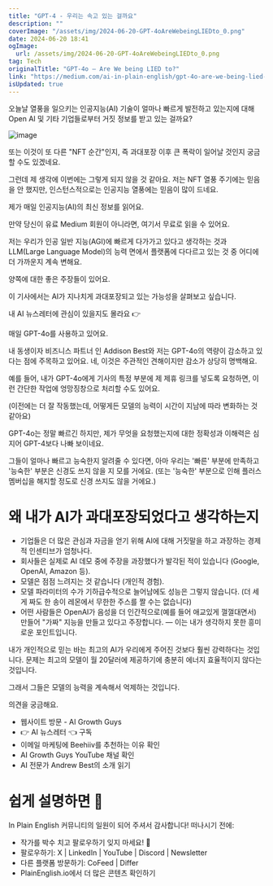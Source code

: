 ```yaml
---
title: "GPT-4 - 우리는 속고 있는 걸까요"
description: ""
coverImage: "/assets/img/2024-06-20-GPT-4oAreWebeingLIEDto_0.png"
date: 2024-06-20 18:41
ogImage:
  url: /assets/img/2024-06-20-GPT-4oAreWebeingLIEDto_0.png
tag: Tech
originalTitle: "GPT-4o — Are We being LIED to?"
link: "https://medium.com/ai-in-plain-english/gpt-4o-are-we-being-lied-to-878a19867d9f"
isUpdated: true
---
```


오늘날 열풍을 일으키는 인공지능(AI) 기술이 얼마나 빠르게 발전하고 있는지에 대해 Open AI 및 기타 기업들로부터 거짓 정보를 받고 있는 걸까요?

![image](/assets/img/2024-06-20-GPT-4oAreWebeingLIEDto_0.png)

또는 이것이 또 다른 "NFT 순간"인지, 즉 과대포장 이후 큰 폭락이 일어날 것인지 궁금할 수도 있겠네요.

그런데 제 생각에 이번에는 그렇게 되지 않을 것 같아요. 저는 NFT 열풍 주기에는 믿음을 안 했지만, 인스턴스적으로는 인공지능 열풍에는 믿음이 많이 드네요.

<!-- cozy-coder - 수평 -->

<ins class="adsbygoogle"
     style="display:block"
     data-ad-client="ca-pub-4877378276818686"
     data-ad-slot="1107185301"
     data-ad-format="auto"
     data-full-width-responsive="true"></ins>

<script>
     (adsbygoogle = window.adsbygoogle || []).push({});
</script>

제가 매일 인공지능(AI)의 최신 정보를 읽어요.

만약 당신이 유료 Medium 회원이 아니라면, 여기서 무료로 읽을 수 있어요.

저는 우리가 인공 일반 지능(AGI)에 빠르게 다가가고 있다고 생각하는 것과 LLM(Large Language Model)의 능력 면에서 플랫폼에 다다르고 있는 것 중 어디에 더 가까운지 계속 변해요.

양쪽에 대한 좋은 주장들이 있어요.

<!-- cozy-coder - 수평 -->

<ins class="adsbygoogle"
     style="display:block"
     data-ad-client="ca-pub-4877378276818686"
     data-ad-slot="1107185301"
     data-ad-format="auto"
     data-full-width-responsive="true"></ins>

<script>
     (adsbygoogle = window.adsbygoogle || []).push({});
</script>

이 기사에서는 AI가 지나치게 과대포장되고 있는 가능성을 살펴보고 싶습니다.

내 AI 뉴스레터에 관심이 있을지도 몰라요 👉

매일 GPT-4o를 사용하고 있어요.

내 동생이자 비즈니스 파트너 인 Addison Best와 저는 GPT-4o의 역량이 감소하고 있다는 점에 주목하고 있어요. 네, 이것은 주관적인 견해이지만 감소가 상당히 명백해요.

<!-- cozy-coder - 수평 -->

<ins class="adsbygoogle"
     style="display:block"
     data-ad-client="ca-pub-4877378276818686"
     data-ad-slot="1107185301"
     data-ad-format="auto"
     data-full-width-responsive="true"></ins>

<script>
     (adsbygoogle = window.adsbygoogle || []).push({});
</script>

예를 들어, 내가 GPT-4o에게 기사의 특정 부분에 제 제휴 링크를 넣도록 요청하면, 이런 간단한 작업에 엉망징창으로 처리할 수도 있어요.

(이전에는 더 잘 작동했는데, 어떻게든 모델의 능력이 시간이 지남에 따라 변화하는 것 같아요)

GPT-4o는 정말 빠르긴 하지만, 제가 무엇을 요청했는지에 대한 정확성과 이해력은 심지어 GPT-4보다 나빠 보이네요.

그들이 얼마나 빠르고 능숙한지 알려줄 수 있다면, 아마 우리는 '빠른' 부분에 만족하고 '능숙한' 부분은 신경도 쓰지 않을 지 모를 거에요. (또는 '능숙한' 부분으로 인해 플러스 멤버십을 해지할 정도로 신경 쓰지도 않을 거에요.)

<!-- cozy-coder - 수평 -->

<ins class="adsbygoogle"
     style="display:block"
     data-ad-client="ca-pub-4877378276818686"
     data-ad-slot="1107185301"
     data-ad-format="auto"
     data-full-width-responsive="true"></ins>

<script>
     (adsbygoogle = window.adsbygoogle || []).push({});
</script>

# 왜 내가 AI가 과대포장되었다고 생각하는지

- 기업들은 더 많은 관심과 자금을 얻기 위해 AI에 대해 거짓말을 하고 과장하는 경제적 인센티브가 엄청나다.
- 회사들은 실제로 AI 데모 중에 주장을 과장했다가 발각된 적이 있습니다 (Google, OpenAI, Amazon 등).
- 모델은 점점 느려지는 것 같습니다 (개인적 경험).
- 모델 파라미터의 수가 기하급수적으로 늘어남에도 성능은 그렇지 않습니다. (더 세게 짜도 한 송이 레몬에서 무한한 주스를 짤 수는 없습니다)
- 어떤 사람들은 OpenAI가 음성을 더 인간적으로(예를 들어 애교있게 껄껄대면서) 만들어 "가짜" 지능을 만들고 있다고 주장합니다. — 이는 내가 생각하지 못한 흥미로운 포인트입니다.

내가 개인적으로 믿는 바는 최고의 AI가 우리에게 주어진 것보다 훨씬 강력하다는 것입니다. 문제는 최고의 모델이 월 20달러에 제공하기에 충분히 에너지 효율적이지 않다는 것입니다.

그래서 그들은 모델의 능력을 계속해서 억제하는 것입니다.

<!-- cozy-coder - 수평 -->

<ins class="adsbygoogle"
     style="display:block"
     data-ad-client="ca-pub-4877378276818686"
     data-ad-slot="1107185301"
     data-ad-format="auto"
     data-full-width-responsive="true"></ins>

<script>
     (adsbygoogle = window.adsbygoogle || []).push({});
</script>

의견을 궁금해요.

- 웹사이트 방문 - AI Growth Guys
- 👉 AI 뉴스레터 👈 구독
- 이메일 마케팅에 Beehiiv를 추천하는 이유 확인
- AI Growth Guys YouTube 채널 확인
- AI 전문가 Andrew Best의 소개 읽기

# 쉽게 설명하면 🚀

In Plain English 커뮤니티의 일원이 되어 주셔서 감사합니다! 떠나시기 전에:

<!-- cozy-coder - 수평 -->

<ins class="adsbygoogle"
     style="display:block"
     data-ad-client="ca-pub-4877378276818686"
     data-ad-slot="1107185301"
     data-ad-format="auto"
     data-full-width-responsive="true"></ins>

<script>
     (adsbygoogle = window.adsbygoogle || []).push({});
</script>

- 작가를 박수 치고 팔로우하기 잊지 마세요! 👏️️
- 팔로우하기: X | LinkedIn | YouTube | Discord | Newsletter
- 다른 플랫폼 방문하기: CoFeed | Differ
- PlainEnglish.io에서 더 많은 콘텐츠 확인하기
